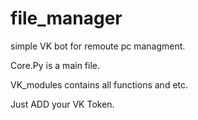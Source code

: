 # file_manager
simple VK bot for remoute pc managment.

Core.Py is a main file.

VK_modules contains all functions and etc.

Just ADD your VK Token.
